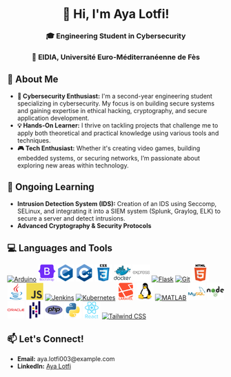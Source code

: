 
  <h1 align="center">👋 Hi, I'm Aya Lotfi!</h1>
  <h3 align="center">🎓 <strong>Engineering Student in Cybersecurity</strong></h3>
  <h3 align="center">📍  <strong>EIDIA, Université Euro-Méditerranéenne de Fès</strong></h3>

  <h2>🚀 About Me</h2>
  <ul>
    <li><strong>🔐 Cybersecurity Enthusiast:</strong> I'm a second-year engineering student specializing in cybersecurity. My focus is on building secure systems and gaining expertise in ethical hacking, cryptography, and secure application development.</li>
    <li><strong>💡 Hands-On Learner:</strong> I thrive on tackling projects that challenge me to apply both theoretical and practical knowledge using various tools and techniques.</li>
    <li><strong>🎮 Tech Enthusiast:</strong> Whether it's creating video games, building embedded systems, or securing networks, I’m passionate about exploring new areas within technology.</li>
  </ul>

  <h2>🌟 Ongoing Learning</h2>
  <ul>
    <li><strong>Intrusion Detection System (IDS):</strong> Creation of an IDS using Seccomp, SELinux, and integrating it into a SIEM system (Splunk, Graylog, ELK) to secure a server and detect intrusions.</li>
    <li><strong>Advanced Cryptography & Security Protocols</strong></li>
  </ul>

   <h2>💻 Languages and Tools</h2>
  <div>
    <a href="https://www.arduino.cc/" target="_blank"><img src="https://cdn.worldvectorlogo.com/logos/arduino-1.svg" alt="Arduino" width="40" height="40"/></a>
    <a href="https://getbootstrap.com" target="_blank"><img src="https://raw.githubusercontent.com/devicons/devicon/master/icons/bootstrap/bootstrap-plain-wordmark.svg" alt="Bootstrap" width="40" height="40"/></a>
    <a href="https://www.cprogramming.com/" target="_blank"><img src="https://raw.githubusercontent.com/devicons/devicon/master/icons/c/c-original.svg" alt="C" width="40" height="40"/></a>
    <a href="https://www.w3schools.com/cpp/" target="_blank"><img src="https://raw.githubusercontent.com/devicons/devicon/master/icons/cplusplus/cplusplus-original.svg" alt="C++" width="40" height="40"/></a>
    <a href="https://www.w3schools.com/css/" target="_blank"><img src="https://raw.githubusercontent.com/devicons/devicon/master/icons/css3/css3-original-wordmark.svg" alt="CSS" width="40" height="40"/></a>
    <a href="https://www.docker.com/" target="_blank"><img src="https://raw.githubusercontent.com/devicons/devicon/master/icons/docker/docker-original-wordmark.svg" alt="Docker" width="40" height="40"/></a>
    <a href="https://expressjs.com" target="_blank"><img src="https://raw.githubusercontent.com/devicons/devicon/master/icons/express/express-original-wordmark.svg" alt="Express" width="40" height="40"/></a>
    <a href="https://flask.palletsprojects.com/" target="_blank"><img src="https://www.vectorlogo.zone/logos/pocoo_flask/pocoo_flask-icon.svg" alt="Flask" width="40" height="40"/></a>
    <a href="https://git-scm.com/" target="_blank"><img src="https://www.vectorlogo.zone/logos/git-scm/git-scm-icon.svg" alt="Git" width="40" height="40"/></a>
    <a href="https://www.w3.org/html/" target="_blank"><img src="https://raw.githubusercontent.com/devicons/devicon/master/icons/html5/html5-original-wordmark.svg" alt="HTML5" width="40" height="40"/></a>
    <a href="https://www.java.com" target="_blank"><img src="https://raw.githubusercontent.com/devicons/devicon/master/icons/java/java-original.svg" alt="Java" width="40" height="40"/></a>
    <a href="https://developer.mozilla.org/en-US/docs/Web/JavaScript" target="_blank"><img src="https://raw.githubusercontent.com/devicons/devicon/master/icons/javascript/javascript-original.svg" alt="JavaScript" width="40" height="40"/></a>
    <a href="https://www.jenkins.io" target="_blank"><img src="https://www.vectorlogo.zone/logos/jenkins/jenkins-icon.svg" alt="Jenkins" width="40" height="40"/></a>
    <a href="https://kubernetes.io" target="_blank"><img src="https://www.vectorlogo.zone/logos/kubernetes/kubernetes-icon.svg" alt="Kubernetes" width="40" height="40"/></a>
    <a href="https://laravel.com/" target="_blank"><img src="https://raw.githubusercontent.com/devicons/devicon/master/icons/laravel/laravel-plain-wordmark.svg" alt="Laravel" width="40" height="40"/></a>
    <a href="https://www.linux.org/" target="_blank"><img src="https://raw.githubusercontent.com/devicons/devicon/master/icons/linux/linux-original.svg" alt="Linux" width="40" height="40"/></a>
    <a href="https://www.mathworks.com/" target="_blank"><img src="https://upload.wikimedia.org/wikipedia/commons/2/21/Matlab_Logo.png" alt="MATLAB" width="40" height="40"/></a>
    <a href="https://www.mysql.com/" target="_blank"><img src="https://raw.githubusercontent.com/devicons/devicon/master/icons/mysql/mysql-original-wordmark.svg" alt="MySQL" width="40" height="40"/></a>
    <a href="https://nodejs.org" target="_blank"><img src="https://raw.githubusercontent.com/devicons/devicon/master/icons/nodejs/nodejs-original-wordmark.svg" alt="Node.js" width="40" height="40"/></a>
    <a href="https://www.oracle.com/" target="_blank"><img src="https://raw.githubusercontent.com/devicons/devicon/master/icons/oracle/oracle-original.svg" alt="Oracle" width="40" height="40"/></a>
    <a href="https://pandas.pydata.org/" target="_blank"><img src="https://raw.githubusercontent.com/devicons/devicon/2ae2a900d2f041da66e950e4d48052658d850630/icons/pandas/pandas-original.svg" alt="Pandas" width="40" height="40"/></a>
    <a href="https://www.php.net" target="_blank"><img src="https://raw.githubusercontent.com/devicons/devicon/master/icons/php/php-original.svg" alt="PHP" width="40" height="40"/></a>
    <a href="https://www.python.org" target="_blank"><img src="https://raw.githubusercontent.com/devicons/devicon/master/icons/python/python-original.svg" alt="Python" width="40" height="40"/></a>
    <a href="https://reactjs.org/" target="_blank"><img src="https://raw.githubusercontent.com/devicons/devicon/master/icons/react/react-original-wordmark.svg" alt="React" width="40" height="40"/></a>
    <a href="https://tailwindcss.com/" target="_blank"><img src="https://www.vectorlogo.zone/logos/tailwindcss/tailwindcss-icon.svg" alt="Tailwind CSS" width="40" height="40"/></a>
  </div>

  <h2>📫 Let's Connect!</h2>
  <ul>
    <li><strong>Email:</strong> aya.lotfi003@example.com</li>
    <li><strong>LinkedIn:</strong> <a href="https://www.linkedin.com/in/aya-lotfi-989b52264/" target="_blank">Aya Lotfi</a></li>
  </ul>
